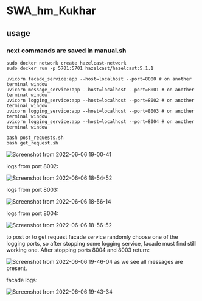 # SWA_hm_Kukhar
## usage
### next commands are saved in manual.sh 
```
sudo docker network create hazelcast-network 
sudo docker run -p 5701:5701 hazelcast/hazelcast:5.1.1

uvicorn facade_service:app --host=localhost --port=8000 # on another terminal window 
uvicorn message_service:app --host=localhost --port=8001 # on another terminal window 
uvicorn logging_service:app --host=localhost --port=8002 # on another terminal window 
uvicorn logging_service:app --host=localhost --port=8003 # on another terminal window 
uvicorn logging_service:app --host=localhost --port=8004 # on another terminal window 

bash post_requests.sh
bash get_request.sh
```
![Screenshot from 2022-06-06 19-00-41](https://user-images.githubusercontent.com/70692373/172375097-d9e88c7b-0260-4e95-a4a7-b13e30b71d34.png)

logs from port 8002:

![Screenshot from 2022-06-06 18-54-52](https://user-images.githubusercontent.com/70692373/172375212-d93ef13a-0b4b-4348-b1df-46342a5ee8a1.png)

logs from port 8003:

![Screenshot from 2022-06-06 18-56-14](https://user-images.githubusercontent.com/70692373/172375230-3991d71b-29e9-46b6-a1d1-306752138f01.png)

logs from port 8004:

![Screenshot from 2022-06-06 18-56-52](https://user-images.githubusercontent.com/70692373/172375240-20d473cd-959a-4b45-8ea0-e22bf500b835.png)


to post or to get request facade service randomly choose one of the logging ports, so  after stopping some logging service, facade must find still working one.
After stopping ports 8004 and 8003
return:

![Screenshot from 2022-06-06 19-46-04](https://user-images.githubusercontent.com/70692373/172375772-dbc35da1-2d69-4e89-b0cf-0b606246bc9c.png)
as we see all messages are present.

facade logs:

![Screenshot from 2022-06-06 19-43-34](https://user-images.githubusercontent.com/70692373/172375811-2fcdd911-d8a7-4cfe-bb7e-28900276d8da.png)



